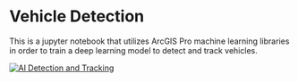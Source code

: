 # Vehicle Detection 
This is a jupyter notebook that utilizes ArcGIS Pro machine learning libraries in order to train a deep learning model to detect and track vehicles.

[![AI Detection and Tracking](https://img.youtube.com/vi/UkKSfp28a4/0.jpg)](https://www.youtube.com/watch?v=UkKSfp28a4)
